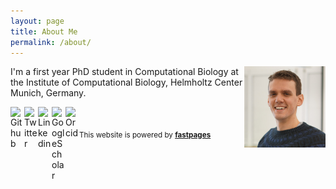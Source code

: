 ```yaml
---
layout: page
title: About Me
permalink: /about/
---
```


<img style="float: right;" src="./../images/me.jpg" width=130>

I'm a first year PhD student in Computational Biology at the Institute of Computational Biology, Helmholtz Center Munich, Germany.  
  
[<img align="left" alt="Github" width="22px" src="https://cdn.jsdelivr.net/npm/simple-icons@3.4.1/icons/github.svg" />][Github]
[<img align="left" alt="Twitter" width="22px" src="https://cdn.jsdelivr.net/npm/simple-icons@3.4.1/icons/twitter.svg" />][Twitter]
[<img align="left" alt="Linkedin" width="22px" src="https://cdn.jsdelivr.net/npm/simple-icons@v3/icons/linkedin.svg" />][Linkedin]
[<img align="left" alt="GoogleScholar" width="22px" src="https://cdn.jsdelivr.net/npm/simple-icons@3.4.1/icons/googlescholar.svg" />][GoogleScholar]
[<img align="left" alt="Orcid" width="22px" src="https://cdn.jsdelivr.net/npm/simple-icons@3.4.1/icons/orcid.svg" />][ORCID]  

<br />

<sub>This website is powered by **[fastpages](https://github.com/fastai/fastpages)**<sub>

[Linkedin]: https://www.linkedin.com/in/giovanni-palla-25541578/
[Github]: https://github.com/giovp
[Twitter]: https://twitter.com/g_palla1
[GoogleScholar]: https://scholar.google.com/citations?user=20uwxzkAAAAJ&hl=en
[ORCID]: http://orcid.org/0000-0002-8004-4462
